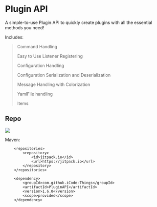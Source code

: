 # Plugin API
A simple-to-use Plugin API to quickly create plugins with all the essential methods you need! 

Includes:
> Command Handling
> 
> Easy to Use Listener Registering
> 
> Configuration Handling
> 
> Configuration Serialization and Deserialization
> 
> Message Handling with Colorization
> 
> YamlFile handling
> 
> Items

## Repo
[![](https://jitpack.io/v/iCode-Things/PluginAPI.svg)](https://jitpack.io/#iCode-Things/PluginAPI)


Maven:
```maven
	<repositories>
		<repository>
		    <id>jitpack.io</id>
		    <url>https://jitpack.io</url>
		</repository>
	</repositories>
	
	<dependency>
	    <groupId>com.github.iCode-Things</groupId>
	    <artifactId>PluginAPI</artifactId>
	    <version>1.6.0</version>
	    <scope>provided</scope>
	</dependency>
```
